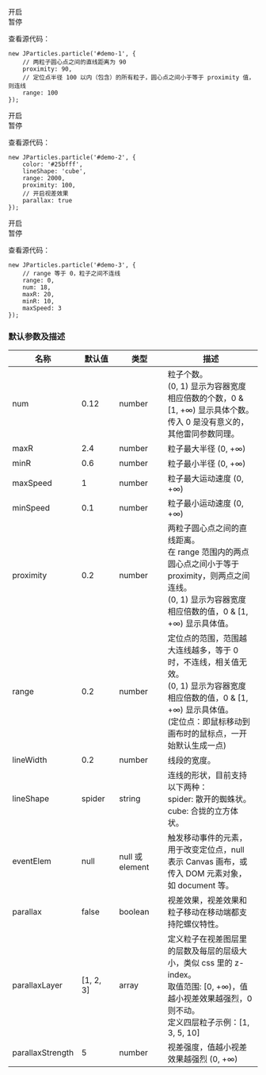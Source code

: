 <div class="instance-1">
    <div class="demo"></div>
	<div class="ctrl">
		<div class="btn btn-default open">开启</div>
		<div class="btn btn-default pause">暂停</div>
	</div>
</div>

查看源代码：

	new JParticles.particle('#demo-1', {
	    // 两粒子圆心点之间的直线距离为 90
	    proximity: 90,
	    // 定位点半径 100 以内（包含）的所有粒子，圆心点之间小于等于 proximity 值，则连线
	    range: 100
	});

<div class="instance-2">
    <div class="demo"></div>
	<div class="ctrl">
		<div class="btn btn-default open">开启</div>
		<div class="btn btn-default pause">暂停</div>
	</div>
</div>

查看源代码：

	new JParticles.particle('#demo-2', {
    	color: '#25bfff',
		lineShape: 'cube',
        range: 2000,
        proximity: 100,
		// 开启视差效果
        parallax: true
	});

<div class="instance-3">
    <div class="demo"></div>
	<div class="ctrl">
		<div class="btn btn-default open">开启</div>
		<div class="btn btn-default pause">暂停</div>
	</div>
</div>

查看源代码：

	new JParticles.particle('#demo-3', {
    	// range 等于 0，粒子之间不连线
	    range: 0,
	    num: 18,
	    maxR: 20,
		minR: 10,
	    maxSpeed: 3
	});

### 默认参数及描述

<table class="table table-bordered-inner table-striped">
    <thead>
	    <tr>
	        <th width="100">名称</th>
	        <th width="100">默认值</th>
	        <th width="150">类型</th>
	        <th width="450">描述</th>
	    </tr>
    </thead>
    <tbody>
	    <tr>
	        <td>num</td>
	        <td>0.12</td>
	        <td>number</td>
	        <td>
	            粒子个数。<br>
	            (0, 1) 显示为容器宽度相应倍数的个数，0 & [1, +∞) 显示具体个数。<br>
	            传入 0 是没有意义的，其他雷同参数同理。
	        </td>
	    </tr>
	    <tr>
	        <td>maxR</td>
	        <td>2.4</td>
	        <td>number</td>
	        <td>粒子最大半径 (0, +∞) </td>
	    </tr>
	    <tr>
	        <td>minR</td>
	        <td>0.6</td>
	        <td>number</td>
	        <td>粒子最小半径 (0, +∞) </td>
	    </tr>
	    <tr>
	        <td>maxSpeed</td>
	        <td>1</td>
	        <td>number</td>
	        <td>粒子最大运动速度 (0, +∞) </td>
	    </tr>
	    <tr>
	        <td>minSpeed</td>
	        <td>0.1</td>
	        <td>number</td>
	        <td>粒子最小运动速度 (0, +∞) </td>
	    </tr>
	    <tr>
	        <td>proximity</td>
	        <td>0.2</td>
	        <td>number</td>
	        <td>
	            两粒子圆心点之间的直线距离。<br>
	            在 range 范围内的两点圆心点之间小于等于 proximity，则两点之间连线。<br>
				(0, 1) 显示为容器宽度相应倍数的值，0 & [1, +∞) 显示具体值。
	        </td>
	    </tr>
	    <tr>
	        <td>range</td>
	        <td>0.2</td>
	        <td>number</td>
	        <td>
	            定位点的范围，范围越大连线越多，等于 0 时，不连线，相关值无效。<br>
				(0, 1) 显示为容器宽度相应倍数的值，0 & [1, +∞) 显示具体值。<br>
	            (定位点：即鼠标移动到画布时的鼠标点，一开始默认生成一点)
	        </td>
	    </tr>
	    <tr>
	        <td>lineWidth</td>
	        <td>0.2</td>
	        <td>number</td>
	        <td>线段的宽度。</td>
	    </tr>
	    <tr>
	        <td>lineShape</td>
	        <td>spider</td>
	        <td>string</td>
	        <td>
				连线的形状，目前支持以下两种：<br>
				spider: 散开的蜘蛛状。<br>
        		cube: 合拢的立方体状。
			</td>
	    </tr>
	    <tr>
	        <td>eventElem</td>
	        <td>null</td>
	        <td>null 或 element</td>
	        <td>
	            触发移动事件的元素，用于改变定位点，null 表示 Canvas 画布，或传入 DOM 元素对象，如 document 等。
	        </td>
	    </tr>
	    <tr>
	        <td>parallax</td>
	        <td>false</td>
	        <td>boolean</td>
	        <td>视差效果，视差效果和粒子移动在移动端都支持陀螺仪特性。</td>
	    </tr>
	    <tr>
	        <td>parallaxLayer</td>
	        <td>[1, 2, 3]</td>
	        <td>array</td>
	        <td>
	            定义粒子在视差图层里的层数及每层的层级大小，类似 css 里的 z-index。<br>
        		取值范围: [0, +∞)，值越小视差效果越强烈，0 则不动。<br>
        		定义四层粒子示例：[1, 3, 5, 10]
	        </td>
	    </tr>
	    <tr>
	        <td>parallaxStrength</td>
	        <td>5</td>
	        <td>number</td>
	        <td>视差强度，值越小视差效果越强烈 (0, +∞) </td>
	    </tr>
    </tbody>
</table>